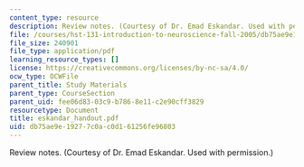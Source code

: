 ```yaml
---
content_type: resource
description: Review notes. (Courtesy of Dr. Emad Eskandar. Used with permission.)
file: /courses/hst-131-introduction-to-neuroscience-fall-2005/db75ae9e19277c0ac0d161256fe96803_eskandar_handout.pdf
file_size: 240901
file_type: application/pdf
learning_resource_types: []
license: https://creativecommons.org/licenses/by-nc-sa/4.0/
ocw_type: OCWFile
parent_title: Study Materials
parent_type: CourseSection
parent_uid: fee06d83-03c9-b786-8e11-c2e90cff3829
resourcetype: Document
title: eskandar_handout.pdf
uid: db75ae9e-1927-7c0a-c0d1-61256fe96803
---
```

Review notes. (Courtesy of Dr. Emad Eskandar. Used with permission.)
